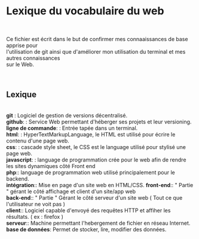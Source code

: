<h1>Lexique du vocabulaire du web</h1>
<br>
<p>	Ce fichier est écrit dans le but de confirmer mes connaaissances de base apprise pour <br>
l'utilisation de git ainsi que d'améliorer mon utilisation du terminal et mes autres connaissances <br>
sur le Web. </p>
<br>
<h2>Lexique</h2>
<br>
<strong>git</strong> : Logiciel de gestion de versions décentralisé.<br>
<strong>github</strong>: : Service Web permettant d'héberger ses projets et leur versioning.<br>
<strong>ligne de commande</strong>: : Entrée tapée dans un terminal. <br>
<strong>html</strong>: : HyperTextMarkupLanguage, le HTML est utilisé pour écrire le contenu d'une page web.<br>
<strong>css</strong>: : cascade style sheet, le CSS est le language utilisé pour stylisé une page web.<br>
<strong>javascript</strong>: : language de programmation crée pour le web afin de rendre les sites dynamiques côté Front end<br>
<strong>php</strong>:: language de programmation web utilisé principalement pour le backend. <br>
<strong>intégration</strong>:: Mise en page d'un site web en HTML/CSS.
<strong>front-end</strong>:: " Partie " gérant le côté affichage et client d'un site/app web <br>
<strong>back-end</strong>:: " Partie " Gérant le côté serveur d'un site web ( Tout ce que l'utilisateur ne voit pas ) <br>
<strong>client</strong>:: Logiciel capable d'envoyé des requêtes HTTP et affiher les résultats. ( ex : firefox ) <br> 
<strong>serveur</strong>:: Machine permettant l'hebergement de fichier en réseau Internet.<br>
<strong>base de données</strong>: Permet de stocker, lire, modifier des données.<br>

